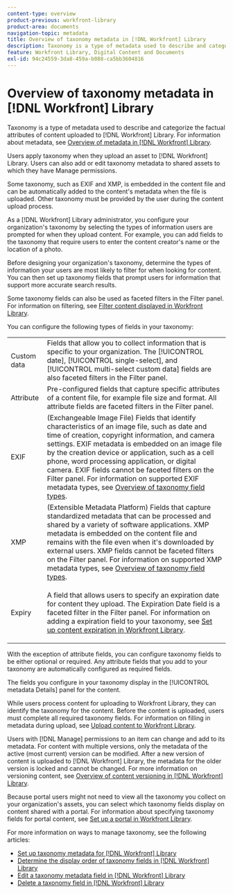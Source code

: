 ```yaml
---
content-type: overview
product-previous: workfront-library
product-area: documents
navigation-topic: metadata
title: Overview of taxonomy metadata in [!DNL Workfront] Library
description: Taxonomy is a type of metadata used to describe and categorize the factual attributes of content uploaded to [!DNL Workfront] Library. For information about metadata, see Overview of metadata in [!DNL Workfront] Library.
feature: Workfront Library, Digital Content and Documents
exl-id: 94c24559-3da8-459a-b088-ca5bb3604816
---
```

# Overview of taxonomy metadata in [!DNL Workfront] Library

Taxonomy is a type of metadata used to describe and categorize the factual attributes of content uploaded to [!DNL Workfront] Library. For information about metadata, see [Overview of metadata in [!DNL Workfront] Library](../../../workfront-library/administration-and-setup/metadata/metadata-overview.md).

Users apply taxonomy when they upload an asset to [!DNL Workfront] Library. Users can also add or edit taxonomy metadata to shared assets to which they have Manage permissions.

Some taxonomy, such as EXIF and XMP, is embedded in the content file and can be automatically added to the content's metadata when the file is uploaded. Other taxonomy must be provided by the user during the content upload process.

As a [!DNL Workfront] Library administrator, you configure your organization's taxonomy by selecting the types of information users are prompted for when they upload content. For example, you can add fields to the taxonomy that require users to enter the content creator's name or the location of a photo.

Before designing your organization's taxonomy, determine the types of information your users are most likely to filter for when looking for content. You can then set up taxonomy fields that prompt users for information that support more accurate search results.&nbsp;

Some taxonomy fields can also be used as faceted filters in the Filter panel. For information on filtering, see [Filter content displayed in Workfront Library](../../../workfront-library/content-management/basics/filter-content-displayed.md).

You can configure the following types of fields in your taxonomy:

<table style="table-layout:auto"> 
 <col> 
 <col> 
 <tbody> 
  <tr> 
   <td role="rowheader">Custom data</td> 
   <td>Fields that allow you to collect information that is specific to your organization. The [!UICONTROL date], [!UICONTROL single-select], and [!UICONTROL multi-select custom data] fields are also faceted filters in the Filter panel. </td> 
  </tr> 
  <tr> 
   <td role="rowheader">Attribute</td> 
   <td>Pre-configured fields that capture specific attributes of a content file, for example file size and format. All attribute fields are faceted filters in the Filter panel.</td> 
  </tr> 
  <tr> 
   <td role="rowheader">EXIF </td> 
   <td>(Exchangeable Image File) Fields that identify characteristics of an image file, such as date and time of creation, copyright information, and camera settings. EXIF metadata is embedded on an image file by the creation device or application, such as a cell phone, word processing application, or digital camera. EXIF fields cannot be faceted filters on the Filter panel. For information on supported EXIF metadata types, see <a href="../../../workfront-library/administration-and-setup/metadata/taxonomy-field-types-overview.md" class="MCXref xref">Overview of taxonomy field types</a>.</td> 
  </tr> 
  <tr> 
   <td role="rowheader">XMP</td> 
   <td>(Extensible Metadata Platform) Fields that capture standardized metadata that can be processed and shared by a variety of software applications. XMP metadata is embedded on the content file and remains with the file even when it's downloaded by external users. XMP fields cannot be faceted filters on the Filter panel. For information on supported XMP metadata types, see <a href="../../../workfront-library/administration-and-setup/metadata/taxonomy-field-types-overview.md" class="MCXref xref">Overview of taxonomy field types</a>.</td> 
  </tr> 
  <tr> 
   <td role="rowheader">Expiry</td> 
   <td> <p>A field that allows users to specify an expiration date for content they upload. The Expiration Date field is a faceted filter in the Filter panel. For information on adding a expiration field to your taxonomy, see <a href="../../../workfront-library/administration-and-setup/workfront-library-setup/set-up-content-expiration-in-library.md" class="MCXref xref">Set up content expiration in Workfront Library</a>.</p> </td> 
  </tr> 
 </tbody> 
</table>

With the exception of attribute fields, you can configure taxonomy fields to be either optional or required. Any attribute fields that you add to your taxonomy are automatically configured as required fields.

The fields you configure in your taxonomy display in the [!UICONTROL metadata Details] panel for the content.

While users process content for uploading to Workfront Library, they can identify the taxonomy for the content. Before the content is uploaded, users must complete all required taxonomy fields. For information on filling in metadata during upload, see [Upload content to Workfront Library](../../../workfront-library/content-management/upload-new-content.md).

Users with [!DNL Manage] permissions to an item can change and add to its metadata. For content with multiple versions, only the metadata of the active (most current) version can be modified. After a new version of content is uploaded to [!DNL Workfront] Library, the metadata for the older version is locked and cannot be changed. For more information on versioning content, see [Overview of content versioning in [!DNL Workfront] Library](../../../workfront-library/content-management/content-versioning/content-versioning-overview.md).

Because portal users might not need to view all the taxonomy you collect on your organization's assets, you can select which taxonomy fields display on content shared with a portal. For information about specifying taxonomy fields for portal content, see [Set up a portal in Workfront Library](../../../workfront-library/administration-and-setup/workfront-library-setup/set-up-a-portal-in-library.md).

For more information on ways to manage taxonomy, see the following articles:

* [Set up taxonomy metadata for [!DNL Workfront] Library](../../../workfront-library/administration-and-setup/metadata/set-up-taxonomy-metadata.md)
* [Determine the display order of taxonomy fields in [!DNL Workfront] Library](../../../workfront-library/administration-and-setup/metadata/determine-display-order-of-taxonomy-fields.md)
* [Edit a taxonomy metadata field in [!DNL Workfront] Library](../../../workfront-library/administration-and-setup/metadata/edit-the-taxonomy.md)
* [Delete a taxonomy field in [!DNL Workfront] Library](../../../workfront-library/administration-and-setup/metadata/delete-a-taxonomy-field-in-workfront-library.md)

